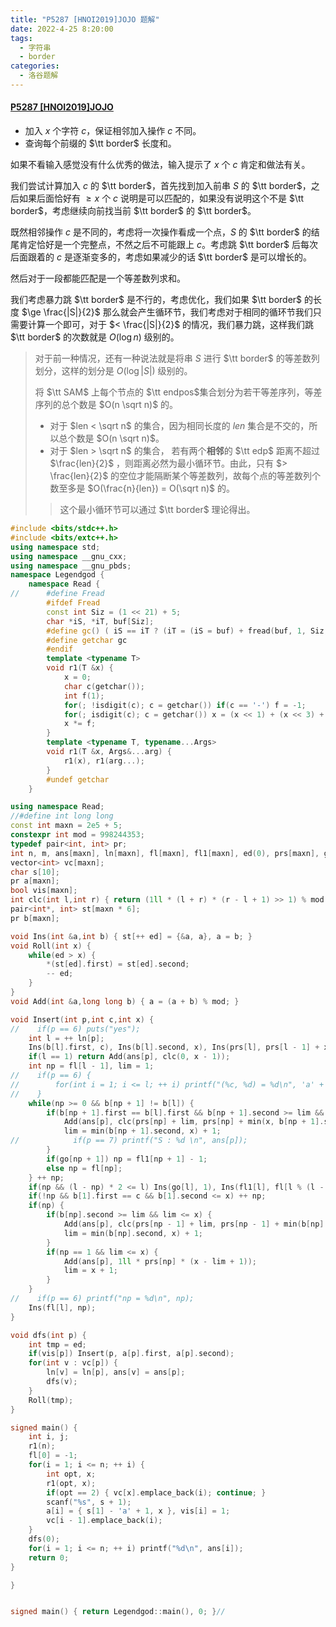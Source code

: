 ```yaml
---
title: "P5287 [HNOI2019]JOJO 题解"
date: 2022-4-25 8:20:00
tags:
  - 字符串
  - border
categories:
  - 洛谷题解
---
```


#### [P5287 [HNOI2019]JOJO](https://www.luogu.com.cn/problem/P5287)

- 加入 $x$ 个字符 $c$，保证相邻加入操作 $c$ 不同。
- 查询每个前缀的 $\tt border$ 长度和。

如果不看输入感觉没有什么优秀的做法，输入提示了 $x$ 个 $c$ 肯定和做法有关。

我们尝试计算加入 $c$ 的 $\tt border$，首先找到加入前串 $S$ 的 $\tt border$，之后如果后面恰好有 $\ge x$ 个 $c$ 说明是可以匹配的，如果没有说明这个不是 $\tt border$，考虑继续向前找当前 $\tt border$ 的 $\tt border$。

既然相邻操作 $c$ 是不同的，考虑将一次操作看成一个点，$S$ 的 $\tt border$ 的结尾肯定恰好是一个完整点，不然之后不可能跟上 $c$。考虑跳 $\tt border$ 后每次后面跟着的 $c$ 是逐渐变多的，考虑如果减少的话 $\tt border$ 是可以增长的。

然后对于一段都能匹配是一个等差数列求和。

我们考虑暴力跳 $\tt border$ 是不行的，考虑优化，我们如果 $\tt border$ 的长度 $\ge \frac{|S|}{2}$ 那么就会产生循环节，我们考虑对于相同的循环节我们只需要计算一个即可，对于 $< \frac{|S|}{2}$ 的情况，我们暴力跳，这样我们跳 $\tt border$ 的次数就是 $O(\log n)$ 级别的。

> 对于前一种情况，还有一种说法就是将串 $S$ 进行 $\tt border$ 的等差数列划分，这样的划分是 $O(\log |S|)$ 级别的。
>
> 将 $\tt SAM$ 上每个节点的 $\tt endpos$集合划分为若干等差序列，等差序列的总个数是 $O(n \sqrt n)$ 的。
>
> - 对于 $len < \sqrt n$ 的集合，因为相同长度的 $len$ 集合是不交的，所以总个数是 $O(n \sqrt n)$。
> - 对于 $len > \sqrt n$ 的集合， 若有两个**相邻**的 $\tt edp$ 距离不超过 $\frac{len}{2}$ ，则距离必然为最小循环节。由此，只有 $> \frac{len}{2}$ 的空位才能隔断某个等差数列，故每个点的等差数列个数至多是 $O(\frac{n}{len}) = O(\sqrt n)$ 的。
>
> > 这个最小循环节可以通过 $\tt border$ 理论得出。

```cpp
#include <bits/stdc++.h>
#include <bits/extc++.h>
using namespace std;
using namespace __gnu_cxx;
using namespace __gnu_pbds;
namespace Legendgod {
	namespace Read {
//		#define Fread
		#ifdef Fread
		const int Siz = (1 << 21) + 5;
		char *iS, *iT, buf[Siz];
		#define gc() ( iS == iT ? (iT = (iS = buf) + fread(buf, 1, Siz, stdin), iS == iT ? EOF : *iS ++) : *iS ++ )
		#define getchar gc
		#endif
		template <typename T>
		void r1(T &x) {
		    x = 0;
			char c(getchar());
			int f(1);
			for(; !isdigit(c); c = getchar()) if(c == '-') f = -1;
			for(; isdigit(c); c = getchar()) x = (x << 1) + (x << 3) + (c ^ 48);
			x *= f;
		}
		template <typename T, typename...Args>
		void r1(T &x, Args&...arg) {
			r1(x), r1(arg...);
		}
		#undef getchar
	}

using namespace Read;
//#define int long long
const int maxn = 2e5 + 5;
constexpr int mod = 998244353;
typedef pair<int, int> pr;
int n, m, ans[maxn], ln[maxn], fl[maxn], fl1[maxn], ed(0), prs[maxn], go[maxn];
vector<int> vc[maxn];
char s[10];
pr a[maxn];
bool vis[maxn];
int clc(int l,int r) { return (1ll * (l + r) * (r - l + 1) >> 1) % mod; }
pair<int*, int> st[maxn * 6];
pr b[maxn];

void Ins(int &a,int b) { st[++ ed] = {&a, a}, a = b; }
void Roll(int x) {
    while(ed > x) {
        *(st[ed].first) = st[ed].second;
        -- ed;
    }
}
void Add(int &a,long long b) { a = (a + b) % mod; }

void Insert(int p,int c,int x) {
//    if(p == 6) puts("yes");
    int l = ++ ln[p];
    Ins(b[l].first, c), Ins(b[l].second, x), Ins(prs[l], prs[l - 1] + x);
    if(l == 1) return Add(ans[p], clc(0, x - 1));
    int np = fl[l - 1], lim = 1;
//    if(p == 6) {
//        for(int i = 1; i <= l; ++ i) printf("(%c, %d) = %d\n", 'a' + b[i].first - 1, b[i].second, fl[i]);
//    }
    while(np >= 0 && b[np + 1] != b[l]) {
        if(b[np + 1].first == b[l].first && b[np + 1].second >= lim && lim <= x) {
            Add(ans[p], clc(prs[np] + lim, prs[np] + min(x, b[np + 1].second)));
            lim = min(b[np + 1].second, x) + 1;
//            if(p == 7) printf("S : %d \n", ans[p]);
        }
        if(go[np + 1]) np = fl1[np + 1] - 1;
        else np = fl[np];
    } ++ np;
    if(np && (l - np) * 2 <= l) Ins(go[l], 1), Ins(fl1[l], fl[l % (l - np) + l - np]);
    if(!np && b[1].first == c && b[1].second <= x) ++ np;
    if(np) {
        if(b[np].second >= lim && lim <= x) {
            Add(ans[p], clc(prs[np - 1] + lim, prs[np - 1] + min(b[np].second, x)));
            lim = min(b[np].second, x) + 1;
        }
        if(np == 1 && lim <= x) {
            Add(ans[p], 1ll * prs[np] * (x - lim + 1));
            lim = x + 1;
        }
    }
//    if(p == 6) printf("np = %d\n", np);
    Ins(fl[l], np);
}

void dfs(int p) {
    int tmp = ed;
    if(vis[p]) Insert(p, a[p].first, a[p].second);
    for(int v : vc[p]) {
        ln[v] = ln[p], ans[v] = ans[p];
        dfs(v);
    }
    Roll(tmp);
}

signed main() {
	int i, j;
    r1(n);
    fl[0] = -1;
    for(i = 1; i <= n; ++ i) {
        int opt, x;
        r1(opt, x);
        if(opt == 2) { vc[x].emplace_back(i); continue; }
        scanf("%s", s + 1);
        a[i] = { s[1] - 'a' + 1, x }, vis[i] = 1;
        vc[i - 1].emplace_back(i);
    }
    dfs(0);
    for(i = 1; i <= n; ++ i) printf("%d\n", ans[i]);
	return 0;
}

}


signed main() { return Legendgod::main(), 0; }//

```

